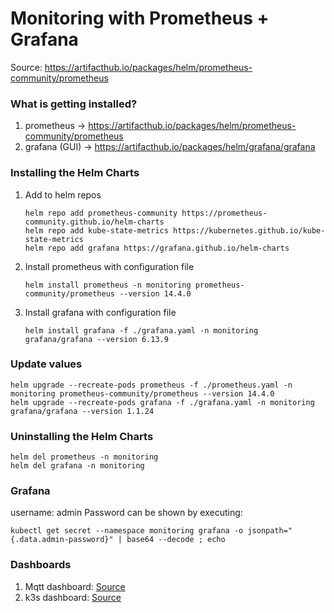# Monitoring with Prometheus + Grafana

Source: https://artifacthub.io/packages/helm/prometheus-community/prometheus

### What is getting installed?
1. prometheus -> https://artifacthub.io/packages/helm/prometheus-community/prometheus
2. grafana (GUI) -> https://artifacthub.io/packages/helm/grafana/grafana

### Installing the Helm Charts
1. Add to helm repos
    ```
    helm repo add prometheus-community https://prometheus-community.github.io/helm-charts
    helm repo add kube-state-metrics https://kubernetes.github.io/kube-state-metrics
    helm repo add grafana https://grafana.github.io/helm-charts
    ```
2. Install prometheus with configuration file
    ```
    helm install prometheus -n monitoring prometheus-community/prometheus --version 14.4.0
    ```
3. Install grafana with configuration file
    ```
    helm install grafana -f ./grafana.yaml -n monitoring grafana/grafana --version 6.13.9
    ```

### Update values
```
helm upgrade --recreate-pods prometheus -f ./prometheus.yaml -n monitoring prometheus-community/prometheus --version 14.4.0
helm upgrade --recreate-pods grafana -f ./grafana.yaml -n monitoring grafana/grafana --version 1.1.24
```

### Uninstalling the Helm Charts
```
helm del prometheus -n monitoring
helm del grafana -n monitoring
```


### Grafana
username: admin
Password can be shown by executing:
```
kubectl get secret --namespace monitoring grafana -o jsonpath="{.data.admin-password}" | base64 --decode ; echo
```

### Dashboards
1. Mqtt dashboard: [Source](https://github.com/emqx/emqx-prometheus)
2. k3s dashboard: [Source](https://grafana.com/grafana/dashboards/12869)
